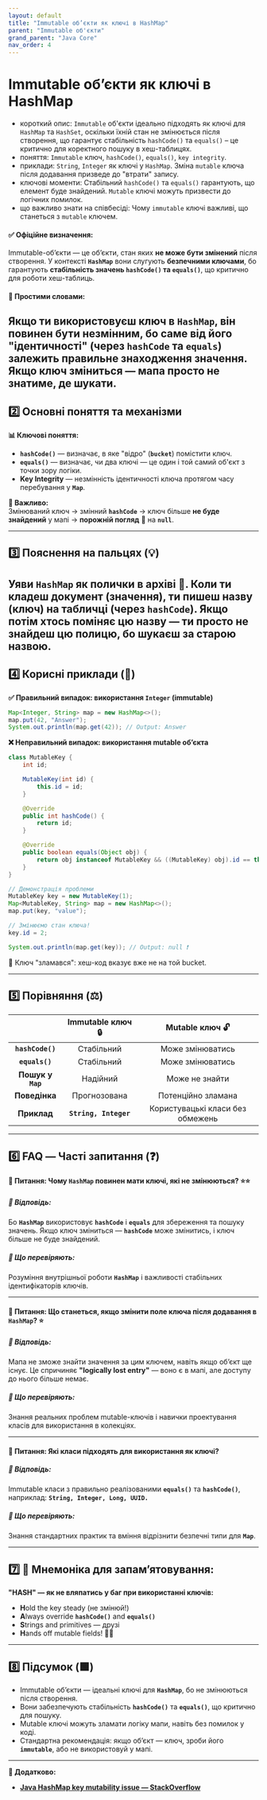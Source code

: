 ```yaml
---
layout: default
title: "Immutable об’єкти як ключі в HashMap"
parent: "Immutable об'єкти"
grand_parent: "Java Core"
nav_order: 4
---
```


# Immutable об’єкти як ключі в HashMap

*   короткий опис: `Immutable` об'єкти ідеально підходять як ключі для `HashMap` та `HashSet`, оскільки їхній стан не змінюється після створення, що гарантує стабільність `hashCode()` та `equals()` – це критично для коректного пошуку в хеш-таблицях.
*   поняття: `Immutable` ключ, `hashCode()`, `equals()`, `key integrity`.
*   приклади: `String`, `Integer` як ключі у `HashMap`. Зміна `mutable` ключа після додавання призведе до "втрати" запису.
*   ключові моменти: Стабільний `hashCode()` та `equals()` гарантують, що елемент буде знайдений. `Mutable` ключі можуть призвести до логічних помилок.
*   що важливо знати на співбесіді: Чому `immutable` ключі важливі, що станеться з `mutable` ключем.
#### **✅ Офіційне визначення:**

Immutable-об’єкти — це об’єкти, стан яких **не може бути змінений** після створення. У контексті **`HashMap`** вони слугують **безпечними ключами**, бо гарантують **стабільність значень `hashCode()` та `equals()`**, що критично для роботи хеш-таблиць.

#### **🧠 Простими словами:**

Якщо ти використовуєш ключ в **`HashMap`**, він **повинен бути незмінним**, бо саме від його "ідентичності" (через **`hashCode`** та **`equals`**) залежить правильне знаходження значення. Якщо ключ зміниться — мапа просто не знатиме, де шукати.
---

## **2️⃣ Основні поняття та механізми**

**📊 Ключові поняття:**

* **`hashCode()`** — визначає, в яке "відро" (**`bucket`**) помістити ключ.
* **`equals()`** — визначає, чи два ключі — це один і той самий об'єкт з точки зору логіки.
* **Key Integrity** — незмінність ідентичності ключа протягом часу перебування у **`Map`**.

**📌 Важливо:**  
Змінюваний ключ → змінний **`hashCode`** → ключ більше **не буде знайдений** у мапі → **порожній погляд** 👀 на **`null`**.

---

## **3️⃣ Пояснення на пальцях (💡)**

Уяви **`HashMap`** як полички в архіві 📁. Коли ти кладеш документ (значення), ти пишеш назву (ключ) на табличці (через **`hashCode`**). Якщо потім хтось поміняє цю назву — ти просто **не знайдеш цю полицю**, бо шукаєш за старою назвою.
---

## **4️⃣ Корисні приклади (🧪)**

**✅ Правильний випадок: використання `Integer` (immutable)**

```java
Map<Integer, String> map = new HashMap<>();
map.put(42, "Answer");
System.out.println(map.get(42)); // Output: Answer
```
**❌ Неправильний випадок: використання mutable об’єкта**


```java
class MutableKey {
    int id;

    MutableKey(int id) {
        this.id = id;
    }

    @Override
    public int hashCode() {
        return id;
    }

    @Override
    public boolean equals(Object obj) {
        return obj instanceof MutableKey && ((MutableKey) obj).id == this.id;
    }
}

// Демонстрація проблеми
MutableKey key = new MutableKey(1);
Map<MutableKey, String> map = new HashMap<>();
map.put(key, "value");

// Змінюємо стан ключа!
key.id = 2;

System.out.println(map.get(key)); // Output: null ❗
```
📌 Ключ "зламався": хеш-код вказує вже не на той bucket.

---

## **5️⃣ Порівняння (⚖️)**

|  | Immutable ключ 🔒 | Mutable ключ 🔓 |
| :---: | :---: | :---: |
| **`hashCode()`** | Стабільний | Може змінюватись |
| **`equals()`** | Стабільний | Може змінюватись |
| **Пошук у `Map`** | Надійний | Може не знайти |
| **Поведінка** | Прогнозована | Потенційно зламана |
| **Приклад** | **`String, Integer`** | Користувацькі класи без обмежень |

---

## **6️⃣ FAQ — Часті запитання (❓)**

#### **🔹 Питання: Чому `HashMap` повинен мати ключі, які не змінюються? ⭐️⭐️**

##### **💬 Відповідь:**

Бо **`HashMap`** використовує **`hashCode`** і **`equals`** для збереження та пошуку значень. Якщо ключ зміниться — **`hashCode`** може змінитись, і ключ більше не буде знайдений.

##### **📌 Що перевіряють:**

Розуміння внутрішньої роботи **`HashMap`** і важливості стабільних ідентифікаторів ключів.

---

#### **🔹 Питання: Що станеться, якщо змінити поле ключа після додавання в `HashMap`? ⭐️**

##### **💬 Відповідь:**

Мапа не зможе знайти значення за цим ключем, навіть якщо об’єкт ще існує. Це спричиняє **"logically lost entry"** — воно є в мапі, але доступу до нього більше немає.

##### **📌 Що перевіряють:**

Знання реальних проблем mutable-ключів і навички проектування класів для використання в колекціях.

---

#### **🔹 Питання: Які класи підходять для використання як ключі?**

##### **💬 Відповідь:**

Immutable класи з правильно реалізованими **`equals()`** та **`hashCode()`**, наприклад: **`String, Integer, Long, UUID.`**

##### **📌 Що перевіряють:**

Знання стандартних практик та вміння відрізнити безпечні типи для **`Map`**.

---

## **7️⃣ 🧠 Мнемоніка для запам’ятовування:**

**"HASH" — як не вляпатись у баг при використанні ключів:**

* **H**old the key steady (не змінюй\!)
* **A**lways override **`hashCode()`** and **`equals()`**
* **S**trings and primitives — друзі
* **H**ands off mutable fields\! 🙅‍♂️

---

## **8️⃣ Підсумок (🟩)**

* Immutable об’єкти — ідеальні ключі для **`HashMap`**, бо не змінюються після створення.
* Вони забезпечують стабільність **`hashCode()`** та **`equals()`**, що критично для пошуку.
* Mutable ключі можуть зламати логіку мапи, навіть без помилок у коді.
* Стандартна рекомендація: якщо об’єкт — ключ, зроби його **`immutable`**, або не використовуй у мапі.

---

**🔗 Додатково:**

* [**Java HashMap key mutability issue — StackOverflow**](https://stackoverflow.com/questions/5128121/why-should-keys-in-hashmap-be-immutable)
